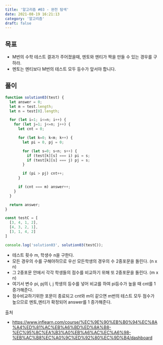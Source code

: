 ```yaml
---
title: '알고리즘 #03 - 완전 탐색'
date: 2021-08-19 16:21:13
category: '알고리즘'
draft: false
---
```


## 목표
- M번의 수학 테스트 결과가 주어졌을때, 멘토와 멘티가 짝을 만들 수 있는 경우를 구하라.
- 멘토는 멘티보다 M번의 테스트 모두 등수가 앞서야 합니다.

## 풀이
```javascript
function solution03(test) {
  let answer = 0;
  let m = test.length;
  let n = test[0].length;

  for (let i=1; i<=n; i++) {
    for (let j=1; j<=n; j++) {
      let cnt = 0;

      for (let k=0; k<m; k++) {
        let pi = 0, pj = 0;

        for (let s=0; s<n; s++) {
          if (test[k][s] === i) pi = s;
          if (test[k][s] === j) pj = s;
        }

        if (pi > pj) cnt++;
      }

      if (cnt === m) answer++;
    }
  }

  return answer;
}

const testC = [
  [3, 4, 1, 2],
  [4, 3, 2, 1],
  [3, 1, 4, 2]
]

console.log('solution03', solution03(testC));
```
- 테스트 횟수 m, 학생수 n을 구한다.
- 모든 경우의 수를 구해야하므로 우선 모든학생의 경우의 수 2중포문을 돌린다. (n x n)
- 그 2중포문 안에서 각각 학생들의 점수를 비교하기 위해 또 2중포문을 돌린다. (m x n)
- 여기서 변수 pi, pj의 i, j 학생의 등수를 넣어 비교를 하여 pi등수가 높을 때 cnt를 1 증가해준다.
- 점수비교하기위한 포문이 종료되고 cnt와 m이 같으면 m번의 테스트 모두 점수가 높으므로 멘토,멘티가 확정되어 answer를 1 증가해준다.


출처
- https://www.inflearn.com/course/%EC%9E%90%EB%B0%94%EC%8A%A4%ED%81%AC%EB%A6%BD%ED%8A%B8-%EC%95%8C%EA%B3%A0%EB%A6%AC%EC%A6%98-%EB%AC%B8%EC%A0%9C%ED%92%80%EC%9D%B4/dashboard
